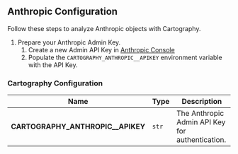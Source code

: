## Anthropic Configuration

Follow these steps to analyze Anthropic objects with Cartography.

1. Prepare your Anthropic Admin Key.
    1. Create a new Admin API Key in [Anthropic Console](https://console.anthropic.com/settings/admin-keys)
    1. Populate the `CARTOGRAPHY_ANTHROPIC__APIKEY` environment variable with the API Key.


### Cartography Configuration

| **Name** | **Type** | **Description** |
|----------|----------|-----------------|
| **CARTOGRAPHY_ANTHROPIC__APIKEY** | `str` | The Anthropic Admin API Key for authentication. |
